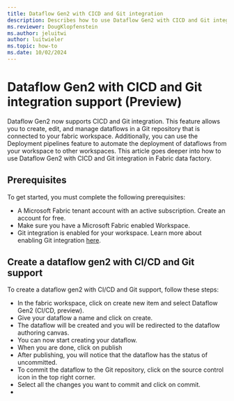 ```yaml
---
title: Dataflow Gen2 with CICD and Git integration
description: Describes how to use Dataflow Gen2 with CICD and Git integration in Fabric data factory.
ms.reviewer: DougKlopfenstein
ms.author: jeluitwi
author: luitwieler
ms.topic: how-to
ms.date: 10/02/2024
---
```


# Dataflow Gen2 with CICD and Git integration support (Preview)

Dataflow Gen2 now supports CICD and Git integration. This feature allows you to create, edit, and manage dataflows in a Git repository that is connected to your fabric workspace. Additionally, you can use the Deployment pipelines feature to automate the deployment of dataflows from your workspace to other workspaces. This article goes deeper into how to use Dataflow Gen2 with CICD and Git integration in Fabric data factory.

## Prerequisites

To get started, you must complete the following prerequisites:

- A Microsoft Fabric tenant account with an active subscription. Create an account for free.
- Make sure you have a Microsoft Fabric enabled Workspace.
- Git integration is enabled for your workspace. Learn more about enabling Git integration [here](/fabric/cicd/git-integration/git-get-started).

## Create a dataflow gen2 with CI/CD and Git support

To create a dataflow gen2 with CI/CD and Git support, follow these steps:

- In the fabric workspace, click on create new item and select Dataflow Gen2 (CI/CD, preview).
- Give your dataflow a name and click on create.
- The dataflow will be created and you will be redirected to the dataflow authoring canvas.
- You can now start creating your dataflow.
- When you are done, click on publish
- After publishing, you will notice that the dataflow has the status of uncommitted.
- To commit the dataflow to the Git repository, click on the source control icon in the top right corner.
- Select all the changes you want to commit and click on commit.
- 